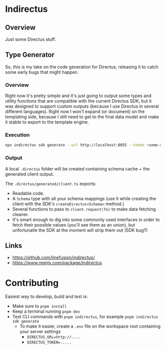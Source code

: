 # Indirectus

## Overview

Just some Directus stuff.

## Type Generator

So, this is my take on the code generation for Directus, releasing it to catch some early bugs that might happen.

### Overview

Right now it's pretty simple and it's just going to output some types and utility functions that are compatible with the current Directus SDK, but it was designed to support custom outputs (because I use Directus in several different languages). Right now I won't expand (or document) on the templating side, because I still need to get to the final data model and make it stable to export to the template engine.

### Execution

```sh
npx indirectus sdk generate --url http://localhost:8055 --token <some-static-token-with-admin-privileges>
```

### Output

A local `.directus` folder will be created containing schema cache + the generated client output.

The `.directus/generated/client.ts` exports:

- Readable code.
- A `Schema` type with all your schema mappings (use it while creating the client with the SDK's `createDirectus<Schema>` method.)
- Several functions to pass to `client.request(fn)` to make data fetching cleaner.
- It's smart enough to dig into some commonly used interfaces in order to fetch their possible values (you'll see them as an union), but unfortunatle the SDK at the moment will strip them out (SDK bug?)

## Links

- https://github.com/linefusion/indirectus/
- https://www.npmjs.com/package/indirectus

# Contributing

Easiest way to develop, build and test is:

- Make sure to `pnpm install`
- Keep a terminal running `pnpm dev`
- Test CLI commands with `pnpm indirectus`, for example `pnpm indirectus sdk generate`
  - To make it easier, create a `.env` file on the workspace root containing your server settings
    - `DIRECTUS_URL=http://....`
    - `DIRECTUS_TOKEN=.....`
